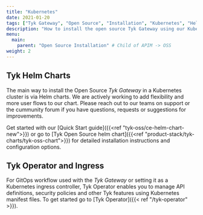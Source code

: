 ```yaml
---
title: "Kubernetes"
date: 2021-01-20
tags: ["Tyk Gateway", "Open Source", "Installation", "Kubernetes", "Helm Chart", "Tyk Operator"]
description: "How to install the open source Tyk Gateway using our Kubernetes Helm Chart and the Tyk Operator"
menu:
  main:
    parent: "Open Source Installation" # Child of APIM -> OSS
weight: 2
---
```


## Tyk Helm Charts

The main way to install the Open Source _Tyk Gateway_ in a Kubernetes cluster is via Helm charts.
We are actively working to add flexibility and more user flows to our chart. Please reach out
to our teams on support or the cummunity forum if you have questions, requests or suggestions for improvements.

Get started with our [Quick Start guide]({{<ref "tyk-oss/ce-helm-chart-new">}}) or go to [Tyk Open Source helm chart]({{<ref "product-stack/tyk-charts/tyk-oss-chart">}}) for detailed installation instructions and configuration options.

## Tyk Operator and Ingress

For GitOps workflow used with the _Tyk Gateway_ or setting it as a Kubernetes ingress controller, Tyk Operator enables you to manage API definitions, security policies and other Tyk features using Kubernetes manifest files. To get started go to [Tyk Operator]({{< ref "/tyk-operator" >}}).
